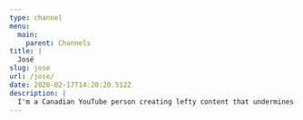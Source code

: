 ```yaml
---
type: channel
menu:
  main:
    parent: Channels
title: |
  José
slug: jose
url: /jose/
date: 2020-02-17T14:20:20.512Z
description: |
  I'm a Canadian YouTube person creating lefty content that undermines the garbage flow of right wing reactionary drivel that pollutes YouTube.
---
```

